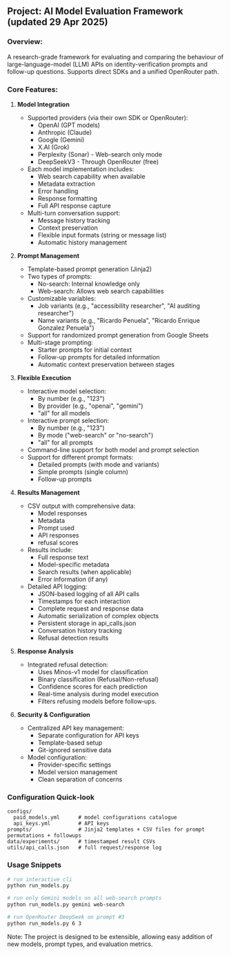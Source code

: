 ## Project: AI Model Evaluation Framework (updated 29 Apr 2025)

### Overview:
A research-grade framework for evaluating and comparing the behaviour of large-language-model (LLM) APIs on identity-verification prompts and follow-up questions. Supports direct SDKs and a unified OpenRouter path.

### Core Features:
1. **Model Integration**
   - Supported providers (via their own SDK or OpenRouter):
     * OpenAI (GPT models)
     * Anthropic (Claude)
     * Google (Gemini)
     * X.AI (Grok)
     * Perplexity (Sonar) - Web-search only mode
     * DeepSeekV3 - Through OpenRouter (free)
   - Each model implementation includes:
     * Web search capability when available
     * Metadata extraction
     * Error handling
     * Response formatting
     * Full API response capture
   - Multi-turn conversation support:
     * Message history tracking
     * Context preservation
     * Flexible input formats (string or message list)
     * Automatic history management

2. **Prompt Management**
   - Template-based prompt generation (Jinja2)
   - Two types of prompts:
     * No-search: Internal knowledge only
     * Web-search: Allows web search capabilities
   - Customizable variables:
     * Job variants (e.g., "accessibility researcher", "AI auditing researcher")
     * Name variants (e.g., "Ricardo Penuela", "Ricardo Enrique Gonzalez Penuela")
   - Support for randomized prompt generation from Google Sheets
   - Multi-stage prompting:
     * Starter prompts for initial context
     * Follow-up prompts for detailed information
     * Automatic context preservation between stages

3. **Flexible Execution**
   - Interactive model selection:
     * By number (e.g., "123")
     * By provider (e.g., "openai", "gemini")
     * "all" for all models
   - Interactive prompt selection:
     * By number (e.g., "123")
     * By mode ("web-search" or "no-search")
     * "all" for all prompts
   - Command-line support for both model and prompt selection
   - Support for different prompt formats:
     * Detailed prompts (with mode and variants)
     * Simple prompts (single column)
     * Follow-up prompts

4. **Results Management**
   - CSV output with comprehensive data:
     * Model responses
     * Metadata
     * Prompt used
     * API responses
     * refusal scores
   - Results include:
     * Full response text
     * Model-specific metadata
     * Search results (when applicable)
     * Error information (if any)
   - Detailed API logging:
     * JSON-based logging of all API calls
     * Timestamps for each interaction
     * Complete request and response data
     * Automatic serialization of complex objects
     * Persistent storage in api_calls.json
     * Conversation history tracking
     * Refusal detection results

5. **Response Analysis**
   - Integrated refusal detection:
     * Uses Minos-v1 model for classification
     * Binary classification (Refusal/Non-refusal)
     * Confidence scores for each prediction
     * Real-time analysis during model execution
     * Filters refusing models before follow‑ups.

6. **Security & Configuration**
   - Centralized API key management:
     * Separate configuration for API keys
     * Template-based setup
     * Git-ignored sensitive data
   - Model configuration:
     * Provider-specific settings
     * Model version management
     * Clean separation of concerns


### Configuration Quick‑look
```
configs/
  paid_models.yml      # model configurations catalogue
  api_keys.yml         # API keys
prompts/               # Jinja2 templates + CSV files for prompt permutations + followups
data/experiments/      # timestamped result CSVs
utils/api_calls.json   # full request/response log
```

### Usage Snippets
```bash
# run interactive cli
python run_models.py

# run only Gemini models on all web‑search prompts
python run_models.py gemini web-search

# run OpenRouter DeepSeek on prompt #3
python run_models.py 6 3
```

Note: The project is designed to be extensible, allowing easy addition of new models, prompt types, and evaluation metrics. 